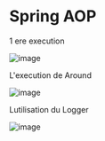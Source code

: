 # Spring AOP


1 ere execution 

![image](https://user-images.githubusercontent.com/82539023/209161059-2fcc637c-c347-4d24-9bad-965fd933589e.png)

L'execution de Around

![image](https://user-images.githubusercontent.com/82539023/209164555-0a2cc4be-c966-44b8-8779-a9a4a8d7ca5c.png)

Lutilisation du Logger

![image](https://user-images.githubusercontent.com/82539023/209165817-de4574c4-bf2b-470c-8a89-6dd90673b421.png)

